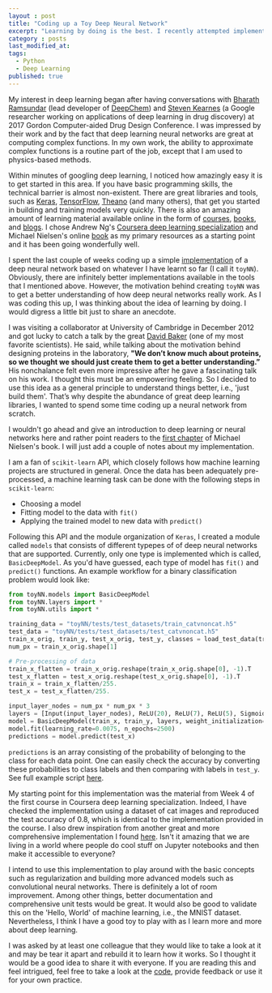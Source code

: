 ```yaml
---
layout : post
title: "Coding up a Toy Deep Neural Network"
excerpt: "Learning by doing is the best. I recently attempted implementing a [bare-bones deep neural network](https://github.com/kamran-haider/bbbp_ml_study/tree/master/code/toyNN) from scratch and it was so much fun."
category : posts
last_modified_at: 
tags: 
  - Python
  - Deep Learning
published: true
---
```


My interest in deep learning began after having conversations with [Bharath Ramsundar](http://rbharath.github.io/) (lead developer of [DeepChem](https://deepchem.io/)) and [Steven Kearnes](https://research.google.com/pubs/StevenKearnes.html) (a Google researcher working on applications of deep learning in drug discovery) at 2017 Gordon Computer-aided Drug Design Conference. I was impressed by their work and by the fact that deep learning neural networks are great at computing complex functions. In my own work, the ability to approximate complex functions is a routine part of the job, except that I am used to physics-based methods.

Within minutes of googling deep learning, I noticed how amazingly easy it is to get started in this area. If you have basic programming skills, the technical barrier is almost non-existent. There are great libraries and tools, such as [Keras](https://keras.io/), [TensorFlow](https://www.tensorflow.org/), [Theano](http://deeplearning.net/software/theano/) (and many others), that get you started in building and training models very quickly. There is also an amazing amount of learning material available online in the form of [courses](https://www.deeplearning.ai/), [books](http://neuralnetworksanddeeplearning.com/index.html), and [blogs](http://colah.github.io/). I chose Andrew Ng's [Coursera deep learning specialization](https://www.deeplearning.ai/) and Michael Nielsen's online [book](http://neuralnetworksanddeeplearning.com/index.html) as my primary resources as a starting point and it has been going wonderfully well. 

I spent the last couple of weeks coding up a simple [implementation](https://github.com/kamran-haider/bbbp_ml_study/tree/master/code/toyNN) of a deep neural network based on whatever I have learnt so far (I call it `toyNN`). Obviously, there are infinitely better implementations available in the tools that I mentioned above. However, the motivation behind creating `toyNN` was to get a better understanding of how deep neural networks really work. As I was coding this up, I was thinking about the idea of learning by doing. I would digress a little bit just to share an anecdote. 

I was visiting a collaborator at University of Cambridge in December 2012 and got lucky to catch a talk by the great [David Baker](https://www.bakerlab.org/) (one of my most favorite scientists). He said, while talking about the motivation behind designing proteins in the laboratory, 
**"We don’t know much about proteins, so we thought we should just create them to get a better understanding.”** His nonchalance felt even more impressive after he gave a fascinating talk on his work. I thought this must be an empowering feeling. So I decided to use this idea as a general principle to understand things better, i.e., 'just build them'. That’s why despite the abundance of great deep learning libraries, I wanted to spend some time coding up a neural network from scratch.

I wouldn't go ahead and give an introduction to deep learning or neural networks here and rather point readers to the [first chapter](http://neuralnetworksanddeeplearning.com/chap1.html) of Michael Nielsen's book. I will just add a couple of notes about my implementation. 

I am a fan of `scikit-learn` API, which closely follows how machine learning projects are structured in general. Once the data has been adequately pre-processed, a machine learning task can be done with the following steps in `scikit-learn`:

* Choosing a model
* Fitting model to the data with `fit()` 
* Applying the trained model to new data with `predict()`

Following this API and the module organization of `Keras`, I created a module called `models` that consists of different typepes of of deep neural networks that are supported. Currently, only one type is implemented which is called, `BasicDeepModel`. As you'd have guessed, each type of model has `fit()` and `predict()` functions. An example workflow for a binary classification problem would look like:

```python
from toyNN.models import BasicDeepModel
from toyNN.layers import *
from toyNN.utils import *

training_data = "toyNN/tests/test_datasets/train_catvnoncat.h5"
test_data = "toyNN/tests/test_datasets/test_catvnoncat.h5"
train_x_orig, train_y, test_x_orig, test_y, classes = load_test_data(training_data, test_data)
num_px = train_x_orig.shape[1]

# Pre-processing of data
train_x_flatten = train_x_orig.reshape(train_x_orig.shape[0], -1).T
test_x_flatten = test_x_orig.reshape(test_x_orig.shape[0], -1).T
train_x = train_x_flatten/255.
test_x = test_x_flatten/255.

input_layer_nodes = num_px * num_px * 3
layers = [Input(input_layer_nodes), ReLU(20), ReLU(7), ReLU(5), Sigmoid(1)]
model = BasicDeepModel(train_x, train_y, layers, weight_initialization="custom")
model.fit(learning_rate=0.0075, n_epochs=2500)
predictions = model.predict(test_x)
```

`predictions` is an array consisting of the probability of belonging to the class for each data point. One can easily check the accuracy by converting these probabilities to class labels and then comparing with labels in `test_y`. See full example script [here](https://github.com/kamran-haider/bbbp_ml_study/blob/master/code/run_toyNN.py).

My starting point for this implementation was the material from Week 4 of the first course in Coursera deep learning specialization. Indeed, I have checked the implementation using a dataset of cat images and reproduced the test accuracy of 0.8, which is identical to the implementation provided in the course. I also drew inspiration from another great and more comprehensive implementation I found [here](https://github.com/cstorm125/sophia/blob/master/from_scratch.ipynb). Isn't it amazing that we are living in a world where people do cool stuff on Jupyter notebooks and then make it accessible to everyone?

I intend to use this implementation to play around with the basic concepts such as regularization and building more advanced models such as convolutional neural networks. There is definitely a lot of room improvement. Among other things, better documentation and comprehensive unit tests would be great. It would also be good to validate this on the 'Hello, World' of machine learning, i.e., the MNIST dataset. Nevertheless, I think I have a good toy to play with as I learn more and more about deep learning. 

I was asked by at least one colleague that they would like to take a look at it and may be tear it apart and rebuild it to learn how it works. So I thought it would be a good idea to share it with everyone. If you are reading this and feel intrigued, feel free to take a look at the [code](https://github.com/kamran-haider/bbbp_ml_study/tree/master/code/toyNN), provide feedback or use it for your own practice.